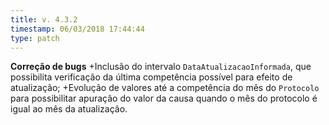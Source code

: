 ```yaml
---
title: v. 4.3.2
timestamp: 06/03/2018 17:44:44
type: patch
---
```


**Correção de bugs**
+Inclusão do intervalo `DataAtualizacaoInformada`, que possibilita verificação da última competência possível para efeito de atualização;
+Evolução de valores até a competência do mês do `Protocolo` para possibilitar apuração do valor da causa quando o mês do protocolo é igual ao mês da atualização.